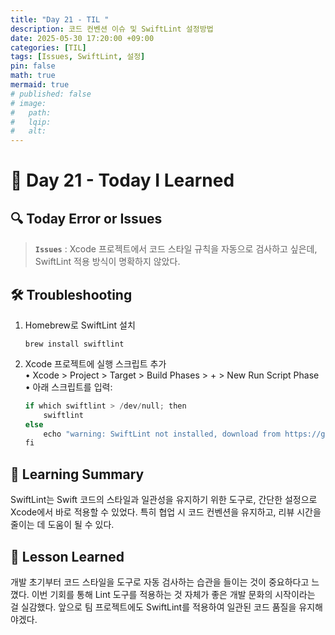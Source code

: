 ```yaml
---
title: "Day 21 - TIL "
description: 코드 컨벤션 이슈 및 SwiftLint 설정방법
date: 2025-05-30 17:20:00 +09:00
categories: [TIL]
tags: [Issues, SwiftLint, 설정]
pin: false
math: true
mermaid: true
# published: false
# image:
#   path:
#   lqip: 
#   alt: 
---
```


# 📘 Day 21 - Today I Learned

 ## 🔍 Today Error or Issues  
 > **`Issues`** : Xcode 프로젝트에서 코드 스타일 규칙을 자동으로 검사하고 싶은데, SwiftLint 적용 방식이 명확하지 않았다.

## 🛠️ Troubleshooting
1. Homebrew로 SwiftLint 설치
    ```
    brew install swiftlint
    ```
2.	Xcode 프로젝트에 실행 스크립트 추가  
	•	Xcode > Project > Target > Build Phases > + > New Run Script Phase  
	•	아래 스크립트를 입력:

    ``` swift
    if which swiftlint > /dev/null; then
        swiftlint
    else
        echo "warning: SwiftLint not installed, download from https://github.com/realm/SwiftLint"  
    fi
    ```

## 📝 Learning Summary
SwiftLint는 Swift 코드의 스타일과 일관성을 유지하기 위한 도구로, 간단한 설정으로 Xcode에서 바로 적용할 수 있었다.
특히 협업 시 코드 컨벤션을 유지하고, 리뷰 시간을 줄이는 데 도움이 될 수 있다.

## 📘 Lesson Learned
개발 초기부터 코드 스타일을 도구로 자동 검사하는 습관을 들이는 것이 중요하다고 느꼈다.
이번 기회를 통해 Lint 도구를 적용하는 것 자체가 좋은 개발 문화의 시작이라는 걸 실감했다.
앞으로 팀 프로젝트에도 SwiftLint를 적용하여 일관된 코드 품질을 유지해야겠다.
